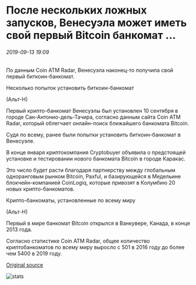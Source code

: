 # После нескольких ложных запусков, Венесуэла может иметь свой первый Bitcoin банкомат ...

###### 2019-09-13 19:09

По данным Coin ATM Radar, Венесуэла наконец-то получила свой первый биткоин-банкомат.

Несколько попыток установить биткоин-банкомат

(Альт-Н)

Первый крипто-банкомат Венесуэлы был установлен 10 сентября в городе Сан-Антонио-дель-Тачира, согласно данным сайта Coin ATM Radar, который облегчает онлайн-поиск ближайшего банкомата Bitcoin.

Судя по всему, ранее были попытки установить биткоин-банкомат в Венесуэле.

В конце января криптокомпания Cryptobuyer объявила о предстоящей установке и тестировании нового банкомата Bitcoin в городе Каракас.

Это число будет расти благодаря партнерству между глобальным одноранговым рынком Bitcoin, Paxful, и базирующейся в Медельине блокчейн-компанией CoinLogiq, которые привозят в Колумбию 20 новых крипто-банкоматов.

Крипто-банкоматы, установленные по всему миру

(Альт-Н)

Первый в мире банкомат Bitcoin открылся в Ванкувере, Канада, в конце 2013 года.

Согласно статистике Coin ATM Radar, общее количество криптобанкоматов по всему миру выросло с 501 в 2016 году до более чем 5400 в 2019 году.

[Original source](https://cointelegraph.com/news/after-multiple-false-starts-venezuela-may-have-its-first-bitcoin-atm)

![stats](https://c.statcounter.com/11760860/0/a89fa40b/1/ "stats")